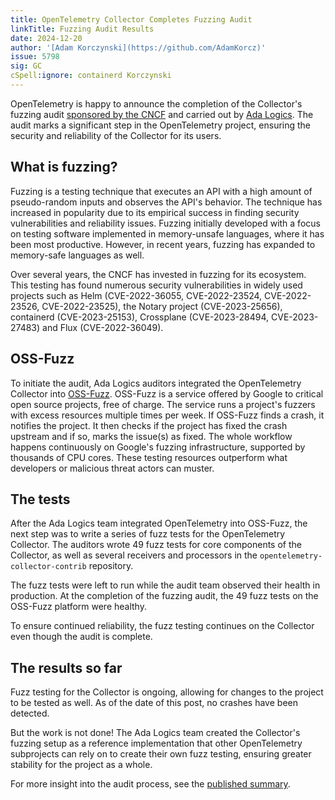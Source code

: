 ```yaml
---
title: OpenTelemetry Collector Completes Fuzzing Audit
linkTitle: Fuzzing Audit Results
date: 2024-12-20
author: '[Adam Korczynski](https://github.com/AdamKorcz)'
issue: 5798
sig: GC
cSpell:ignore: containerd Korczynski
---
```


OpenTelemetry is happy to announce the completion of the Collector's fuzzing
audit [sponsored by the CNCF] and carried out by
[Ada Logics](https://adalogics.com/). The audit marks a significant step in the
OpenTelemetry project, ensuring the security and reliability of the Collector
for its users.

[sponsored by the CNCF]: https://contribute.cncf.io/resources/project-services/audits/

## What is fuzzing?

Fuzzing is a testing technique that executes an API with a high amount of
pseudo-random inputs and observes the API's behavior. The technique has
increased in popularity due to its empirical success in finding security
vulnerabilities and reliability issues. Fuzzing initially developed with a focus
on testing software implemented in memory-unsafe languages, where it has been
most productive. However, in recent years, fuzzing has expanded to memory-safe
languages as well.

Over several years, the CNCF has invested in fuzzing for its ecosystem. This
testing has found numerous security vulnerabilities in widely used projects such
as Helm (CVE-2022-36055, CVE-2022-23524, CVE-2022-23526, CVE-2022-23525), the
Notary project (CVE-2023-25656), containerd (CVE-2023-25153), Crossplane
(CVE-2023-28494, CVE-2023-27483) and Flux (CVE-2022-36049).

## OSS-Fuzz

To initiate the audit, Ada Logics auditors integrated the OpenTelemetry
Collector into [OSS-Fuzz](https://github.com/google/oss-fuzz). OSS-Fuzz is a
service offered by Google to critical open source projects, free of charge. The
service runs a project's fuzzers with excess resources multiple times per week.
If OSS-Fuzz finds a crash, it notifies the project. It then checks if the
project has fixed the crash upstream and if so, marks the issue(s) as fixed. The
whole workflow happens continuously on Google's fuzzing infrastructure,
supported by thousands of CPU cores. These testing resources outperform what
developers or malicious threat actors can muster.

## The tests

After the Ada Logics team integrated OpenTelemetry into OSS-Fuzz, the next step
was to write a series of fuzz tests for the OpenTelemetry Collector. The
auditors wrote 49 fuzz tests for core components of the Collector, as well as
several receivers and processors in the `opentelemetry-collector-contrib`
repository.

The fuzz tests were left to run while the audit team observed their health in
production. At the completion of the fuzzing audit, the 49 fuzz tests on the
OSS-Fuzz platform were healthy.

To ensure continued reliability, the fuzz testing continues on the Collector
even though the audit is complete.

## The results so far

Fuzz testing for the Collector is ongoing, allowing for changes to the project
to be tested as well. As of the date of this post, no crashes have been
detected.

But the work is not done! The Ada Logics team created the Collector's fuzzing
setup as a reference implementation that other OpenTelemetry subprojects can
rely on to create their own fuzz testing, ensuring greater stability for the
project as a whole.

For more insight into the audit process, see the
[published summary](https://github.com/open-telemetry/community/blob/main/reports/ADA_Logics-collector-fuzzing-audit-2024.pdf).
